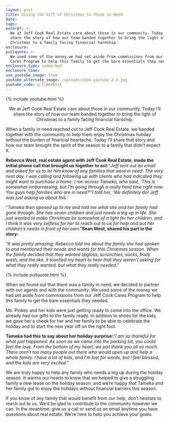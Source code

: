 ```yaml
---
layout: post
title: Giving the Gift of Christmas to Those in Need
date:
tags:
excerpt: >-
  We at Jeff Cook Real Estate care about those in our community. Today I’ll
  share the story of how our team banded together to bring the light of
  Christmas to a family facing financial hardship.
enclosure:
pullquote: >-
  We used some of the money we had set aside from commissions from our Jeff Cook
  Cares Program to help this family to get the bare essentials they needed.
enclosure_type: video/mp4
enclosure_time:
use_youtube_image: true
youtube_alternate_image: /uploads/cook-youtube-2-3.jpg
youtube_code: q_IlBeVDtxI
---
```


{% include youtube.html %}<center> We at Jeff Cook Real Estate care about those in our community. Today I’ll share the story of how our team banded together to bring the light of Christmas to a family facing financial hardship.</center>

When a family in need reached out to Jeff Cook Real Estate, we banded together with the community to help them enjoy the Christmas holiday without the burden of financial heartache. Today I’ll share that story and how our team brought the spirit of the season to a family that didn’t expect it.

**Rebecca West, real estate agent with Jeff Cook Real Estate, made the initial phone call that brought us together to act:**“*Jeff sent out an email and asked for us to let him know of any families that were in need. The very next day, I was calling and following up with clients who had indicated they might want to purchase a home. I ran across Tameka, who said, ‘This is somewhat embarrassing, but I’m going through a really hard time right now. You guys help families who are in need?*’“*I told her, ‘We definitely do\! Jeff was just asking us about this.*’

“*Tameka then opened up to me and told me what she and her family had gone through. She has seven children and just needs a leg up in life. She just wanted to make Christmas be somewhat of a light for her children, and I think it was very selfless for her to reach out to us for help and put her children’s needs in front of her own*.”**Sean West, shared his part in the story:**

“*It was pretty amazing; Rebecca told me about the family she had spoken to and mentioned their needs and wants for this Christmas season. When the family decided that they wanted lipgloss, scrunchies, socks, body wash, and the like, it touched my heart to hear that they weren’t asking for what they really wanted, but what they really needed.*”

{% include pullquote.html %}

When we found out that there was a family in need, we decided to partner with our agents and with the community. We used some of the money we had set aside from commissions from our Jeff Cook Cares Program to help this family to get the bare essentials they needed.

Ms. Pinkey and her kids were just getting ready to come into the office. We already had our gifts to the family ready. In addition to shoes for the kids, we gave her a check for her and her family to be able to celebrate the holiday and to start the new year off on the right foot.

**Tameka had this to say about her holiday surprise:**“*I am so thankful for what just happened. As soon as we came into the parking lot, you could feel the love. From the bottom of my heart, we just thank you all so much. There aren’t too many people out there who would open up and help a whole family. I have a lot of kids, and I’m lost for words, but I feel blessed, and the kids are very excited*.”

We are truly happy to help any family who needs a leg up during the holiday season. It warms our hearts to know that we helped to give a struggling family a new lease on the holiday season, and we’re happy that Tameka and her family got to enjoy the holidays without financial barriers this season.

If you know of any family that would benefit from our help, don’t hesitate to reach out to us. We’d be glad to contribute to the community however we can. In the meantime, give us a call or send us an email anytime you have questions about real estate. We’re here to help you achieve your goals.
